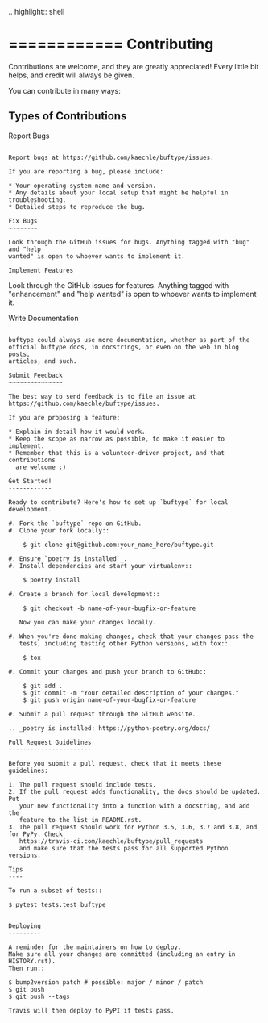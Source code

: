 .. highlight:: shell

============
Contributing
============

Contributions are welcome, and they are greatly appreciated! Every little bit
helps, and credit will always be given.

You can contribute in many ways:

Types of Contributions
----------------------

Report Bugs
~~~~~~~~~~~

Report bugs at https://github.com/kaechle/buftype/issues.

If you are reporting a bug, please include:

* Your operating system name and version.
* Any details about your local setup that might be helpful in troubleshooting.
* Detailed steps to reproduce the bug.

Fix Bugs
~~~~~~~~

Look through the GitHub issues for bugs. Anything tagged with "bug" and "help
wanted" is open to whoever wants to implement it.

Implement Features
~~~~~~~~~~~~~~~~~~

Look through the GitHub issues for features. Anything tagged with "enhancement"
and "help wanted" is open to whoever wants to implement it.

Write Documentation
~~~~~~~~~~~~~~~~~~~

buftype could always use more documentation, whether as part of the
official buftype docs, in docstrings, or even on the web in blog posts,
articles, and such.

Submit Feedback
~~~~~~~~~~~~~~~

The best way to send feedback is to file an issue at https://github.com/kaechle/buftype/issues.

If you are proposing a feature:

* Explain in detail how it would work.
* Keep the scope as narrow as possible, to make it easier to implement.
* Remember that this is a volunteer-driven project, and that contributions
  are welcome :)

Get Started!
------------

Ready to contribute? Here's how to set up `buftype` for local development.

#. Fork the `buftype` repo on GitHub.
#. Clone your fork locally::

    $ git clone git@github.com:your_name_here/buftype.git

#. Ensure `poetry is installed`_.
#. Install dependencies and start your virtualenv::

    $ poetry install

#. Create a branch for local development::

    $ git checkout -b name-of-your-bugfix-or-feature

   Now you can make your changes locally.

#. When you're done making changes, check that your changes pass the
   tests, including testing other Python versions, with tox::

    $ tox

#. Commit your changes and push your branch to GitHub::

    $ git add .
    $ git commit -m "Your detailed description of your changes."
    $ git push origin name-of-your-bugfix-or-feature

#. Submit a pull request through the GitHub website.

.. _poetry is installed: https://python-poetry.org/docs/

Pull Request Guidelines
-----------------------

Before you submit a pull request, check that it meets these guidelines:

1. The pull request should include tests.
2. If the pull request adds functionality, the docs should be updated. Put
   your new functionality into a function with a docstring, and add the
   feature to the list in README.rst.
3. The pull request should work for Python 3.5, 3.6, 3.7 and 3.8, and for PyPy. Check
   https://travis-ci.com/kaechle/buftype/pull_requests
   and make sure that the tests pass for all supported Python versions.

Tips
----

To run a subset of tests::

$ pytest tests.test_buftype


Deploying
---------

A reminder for the maintainers on how to deploy.
Make sure all your changes are committed (including an entry in HISTORY.rst).
Then run::

$ bump2version patch # possible: major / minor / patch
$ git push
$ git push --tags

Travis will then deploy to PyPI if tests pass.
